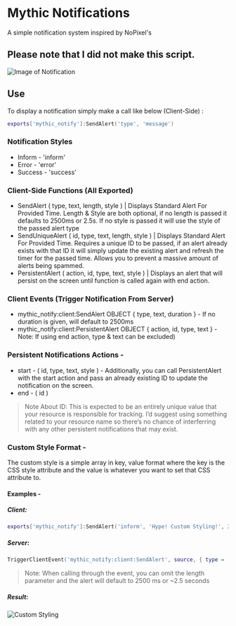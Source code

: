 # Mythic Notifications
A simple notification system inspired by NoPixel's

## Please note that I did not make this script.

![Image of Notification](https://i.imgur.com/shT1XWc.png)

## Use
To display a notification simply make a call like below (Client-Side) :

```lua
exports['mythic_notify']:SendAlert('type', 'message')
```

### Notification Styles
* Inform - 'inform'
* Error - 'error'
* Success - 'success'

### Client-Side Functions (All Exported)
* SendAlert ( type, text, length, style ) | Displays Standard Alert For Provided Time. Length & Style are both optional, if no length is passed it defaults to 2500ms or 2.5s. If no style is passed it will use the style of the passed alert type
* SendUniqueAlert ( id, type, text, length, style ) | Displays Standard Alert For Provided Time. Requires a unique ID to be passed, if an alert already exists with that ID it will simply update the existing alert and refresh the timer for the passed time. Allows you to prevent a massive amount of alerts being spammed.
* PersistentAlert ( action, id, type, text, style ) | Displays an alert that will persist on the screen until function is called again with end action.

### Client Events (Trigger Notification From Server)
* mythic_notify:client:SendAlert OBJECT { type, text, duration } - If no duration is given, will default to 2500ms
* mythic_notify:client:PersistentAlert OBJECT { action, id, type, text } - Note: If using end action, type & text can be excluded)

### Persistent Notifications Actions -
* start - ( id, type, text, style ) - Additionally, you can call PersistentAlert with the start action and pass an already existing ID to update the notification on the screen.
* end - ( id )

> Note About ID: This is expected to be an entirely unique value that your resource is responsible for tracking. I’d suggest using something related to your resource name so there’s no chance of interferring with any other persistent notifications that may exist.

### Custom Style Format -
The custom style is a simple array in key, value format where the key is the CSS style attribute and the value is whatever you want to set that CSS attribute to.

#### Examples -
##### Client:
```LUA
exports['mythic_notify']:SendAlert('inform', 'Hype! Custom Styling!', 2500, { ['background-color'] = '#ffffff', ['color'] = '#000000' })
```

##### Server:
```LUA
TriggerClientEvent('mythic_notify:client:SendAlert', source, { type = 'inform', text = 'Hype! Custom Styling!', length = 2500, style = { ['background-color'] = '#ffffff', ['color'] = '#000000' } })
```

> Note: When calling through the event, you can omit the length parameter and the alert will default to 2500 ms or ~2.5 seconds

##### Result:
![Custom Styling](https://i.imgur.com/FClWCqm.png)